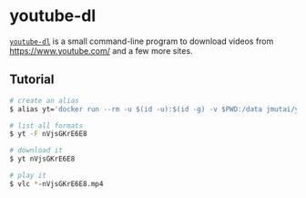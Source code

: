 youtube-dl
==========

[`youtube-dl`][1] is a small command-line program to download videos from
<https://www.youtube.com/> and a few more sites.

## Tutorial

```bash
# create an alias
$ alias yt='docker run --rm -u $(id -u):$(id -g) -v $PWD:/data jmutai/youtube-dl'

# list all formats
$ yt -F nVjsGKrE6E8

# download it
$ yt nVjsGKrE6E8

# play it
$ vlc *-nVjsGKrE6E8.mp4
```

[1]: https://rg3.github.io/youtube-dl/
